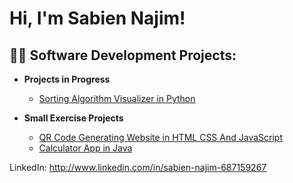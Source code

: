 <h1>Hi, I'm Sabien Najim! </h1>

<h2>👨‍💻 Software Development Projects:</h2>

- <b>Projects in Progress</b>
  - [Sorting Algorithm Visualizer in Python](https://github.com/snajim2/Sorting-Algorithm-Visualizer)

- <b>Small Exercise Projects</b>
  - [QR Code Generating Website in HTML CSS And JavaScript](https://github.com/snajim2/QR-Code-Generator)
  - [Calculator App in Java](https://github.com/snajim2/Calculator)

LinkedIn: http://www.linkedin.com/in/sabien-najim-687159267 
